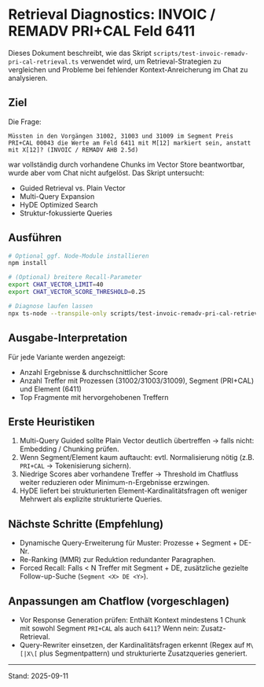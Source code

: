 # Retrieval Diagnostics: INVOIC / REMADV PRI+CAL Feld 6411

Dieses Dokument beschreibt, wie das Skript `scripts/test-invoic-remadv-pri-cal-retrieval.ts` verwendet wird, um Retrieval-Strategien zu vergleichen und Probleme bei fehlender Kontext-Anreicherung im Chat zu analysieren.

## Ziel
Die Frage:
```
Müssten in den Vorgängen 31002, 31003 und 31009 im Segment Preis PRI+CAL 00043 die Werte am Feld 6411 mit M[12] markiert sein, anstatt mit X[12]? (INVOIC / REMADV AHB 2.5d)
```
war vollständig durch vorhandene Chunks im Vector Store beantwortbar, wurde aber vom Chat nicht aufgelöst. Das Skript untersucht:
- Guided Retrieval vs. Plain Vector
- Multi-Query Expansion
- HyDE Optimized Search
- Struktur-fokussierte Queries

## Ausführen
```bash
# Optional ggf. Node-Module installieren
npm install

# (Optional) breitere Recall-Parameter
export CHAT_VECTOR_LIMIT=40
export CHAT_VECTOR_SCORE_THRESHOLD=0.25

# Diagnose laufen lassen
npx ts-node --transpile-only scripts/test-invoic-remadv-pri-cal-retrieval.ts
```

## Ausgabe-Interpretation
Für jede Variante werden angezeigt:
- Anzahl Ergebnisse & durchschnittlicher Score
- Anzahl Treffer mit Prozessen (31002/31003/31009), Segment (PRI+CAL) und Element (6411)
- Top Fragmente mit hervorgehobenen Treffern

## Erste Heuristiken
1. Multi-Query Guided sollte Plain Vector deutlich übertreffen → falls nicht: Embedding / Chunking prüfen.
2. Wenn Segment/Element kaum auftaucht: evtl. Normalisierung nötig (z.B. `PRI+CAL` → Tokenisierung sichern).
3. Niedrige Scores aber vorhandene Treffer → Threshold im Chatfluss weiter reduzieren oder Minimum-n-Ergebnisse erzwingen.
4. HyDE liefert bei strukturierten Element-Kardinalitätsfragen oft weniger Mehrwert als explizite strukturierte Queries.

## Nächste Schritte (Empfehlung)
- Dynamische Query-Erweiterung für Muster: Prozesse + Segment + DE-Nr.
- Re-Ranking (MMR) zur Reduktion redundanter Paragraphen.
- Forced Recall: Falls < N Treffer mit Segment + DE, zusätzliche gezielte Follow-up-Suche (`Segment <X> DE <Y>`).

## Anpassungen am Chatflow (vorgeschlagen)
- Vor Response Generation prüfen: Enthält Kontext mindestens 1 Chunk mit sowohl Segment `PRI+CAL` als auch `6411`? Wenn nein: Zusatz-Retrieval.
- Query-Rewriter einsetzen, der Kardinalitätsfragen erkennt (Regex auf `M\[|X\[` plus Segmentpattern) und strukturierte Zusatzqueries generiert.

---
Stand: 2025-09-11
